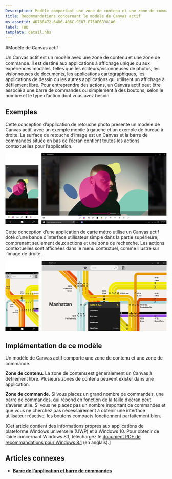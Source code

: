 ```yaml
---
Description: Modèle comportant une zone de contenu et une zone de commande destiné aux applications à affichage unique ou aux expériences modales, telles que les éditeurs/visionneuses de photos, les visionneuses de documents, les applications cartographiques, les applications de dessin ou les autres applications qui utilisent un affichage à défilement libre.
title: Recommandations concernant le modèle de Canvas actif
ms.assetid: 4D768472-64D6-406C-9E87-F750F6B981A0
label: TBD
template: detail.hbs
---
```

#Modèle de Canvas actif

Un Canvas actif est un modèle avec une zone de contenu et une zone de commande. Il est destiné aux applications à affichage unique ou aux expériences modales, telles que les éditeurs/visionneuses de photos, les visionneuses de documents, les applications cartographiques, les applications de dessin ou les autres applications qui utilisent un affichage à défilement libre. Pour entreprendre des actions, un Canvas actif peut être associé à une barre de commandes ou simplement à des boutons, selon le nombre et le type d’action dont vous avez besoin.

## Exemples

Cette conception d’application de retouche photo présente un modèle de Canvas actif, avec un exemple mobile à gauche et un exemple de bureau à droite. La surface de retouche d’image est un Canvas et la barre de commandes située en bas de l’écran contient toutes les actions contextuelles pour l’application.

![Exemple d’éditeur de photos utilisant un modèle de Canvas actif](images/uap-photo-pc-phone-700.png)

Cette conception d’une application de carte métro utilise un Canvas actif doté d’une bande d’interface utilisateur simple dans la partie supérieure, comprenant seulement deux actions et une zone de recherche. Les actions contextuelles sont affichées dans le menu contextuel, comme illustré sur l’image de droite.

![Exemple d’application cartographique utilisant un modèle de Canvas actif](images/uap-subway-pc-phone-700.png)


## Implémentation de ce modèle

Un modèle de Canvas actif comporte une zone de contenu et une zone de commande.

**Zone de contenu.**  La zone de contenu est généralement un Canvas à défilement libre. Plusieurs zones de contenu peuvent exister dans une application.

**Zone de commande.**  Si vous placez un grand nombre de commandes, une barre de commandes, qui répond en fonction de la taille d’écran peut s’avérer utile. Si vous ne placez pas un nombre important de commandes et que vous ne cherchez pas nécessairement à obtenir une interface utilisateur réactive, les boutons compacts fonctionnent parfaitement bien.

\[Cet article contient des informations propres aux applications de plateforme Windows universelle (UWP) et à Windows 10. Pour obtenir de l’aide concernant Windows 8.1, téléchargez le [document PDF de recommandations pour Windows 8.1](https://go.microsoft.com/fwlink/p/?linkid=258743) (en anglais).\]

## Articles connexes

-   [**Barre de l’application et barre de commandes**](app-bars.md)


<!--HONumber=Mar16_HO4-->


